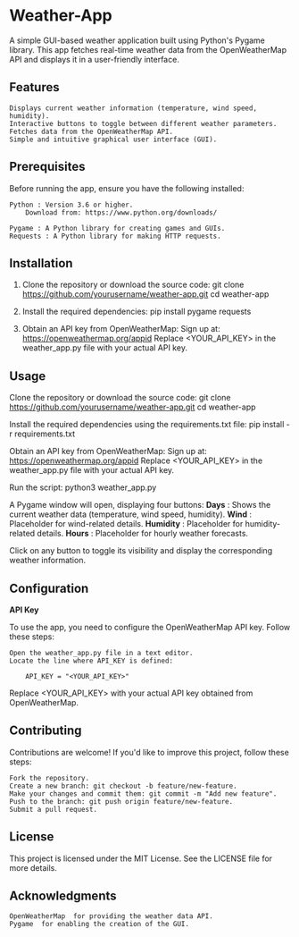 # Weather-App

A simple GUI-based weather application built using Python's Pygame library. This app fetches real-time weather data from the OpenWeatherMap API and displays it in a user-friendly interface. 

## Features 

    Displays current weather information (temperature, wind speed, humidity).
    Interactive buttons to toggle between different weather parameters.
    Fetches data from the OpenWeatherMap API.
    Simple and intuitive graphical user interface (GUI).
     

## Prerequisites 

Before running the app, ensure you have the following installed: 

    Python : Version 3.6 or higher.
        Download from: https://www.python.org/downloads/ 
         
    Pygame : A Python library for creating games and GUIs.
    Requests : A Python library for making HTTP requests.
     

## Installation 

1. Clone the repository or download the source code: 
    git clone https://github.com/yourusername/weather-app.git
    cd weather-app
     
 
2. Install the required dependencies: 
    pip install pygame requests
     
     

3. Obtain an API key from OpenWeatherMap: 
    Sign up at: https://openweathermap.org/appid 
    Replace <YOUR_API_KEY> in the weather_app.py file with your actual API key.
         

## Usage

Clone the repository or download the source code:
    git clone https://github.com/yourusername/weather-app.git
    cd weather-app
        
 

Install the required dependencies using the requirements.txt file: 
    pip install -r requirements.txt
 
 

Obtain an API key from OpenWeatherMap: 
    Sign up at: https://openweathermap.org/appid 
    Replace <YOUR_API_KEY> in the weather_app.py file with your actual API key.


Run the script:
    python3 weather_app.py
     
     
A Pygame window will open, displaying four buttons: 
    **Days** : Shows the current weather data (temperature, wind speed, humidity).
    **Wind** : Placeholder for wind-related details.
    **Humidity** : Placeholder for humidity-related details.
    **Hours** : Placeholder for hourly weather forecasts.
         

Click on any button to toggle its visibility and display the corresponding weather information. 
     

## Configuration

**API Key**

To use the app, you need to configure the OpenWeatherMap API key. Follow these steps: 

    Open the weather_app.py file in a text editor.
    Locate the line where API_KEY is defined:

        API_KEY = "<YOUR_API_KEY>"
     
     
Replace <YOUR_API_KEY> with your actual API key obtained from OpenWeatherMap.
 
 
## Contributing 

Contributions are welcome! If you'd like to improve this project, follow these steps: 

    Fork the repository.
    Create a new branch: git checkout -b feature/new-feature.
    Make your changes and commit them: git commit -m "Add new feature".
    Push to the branch: git push origin feature/new-feature.
    Submit a pull request.
     

## License 

This project is licensed under the MIT License. See the LICENSE  file for more details.


## Acknowledgments 

    OpenWeatherMap  for providing the weather data API.
    Pygame  for enabling the creation of the GUI. 